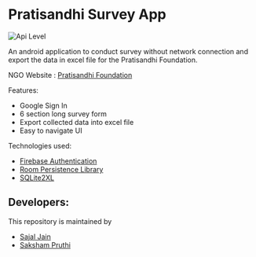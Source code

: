 # **Pratisandhi Survey App**

![Api Level](https://img.shields.io/badge/Min%20API%20Level-24-important)

An android application to conduct survey without network connection and export the data in excel file for the Pratisandhi Foundation.

NGO Website : [Pratisandhi Foundation](http://www.pratisandhi.com/)

Features:
* Google Sign In
* 6 section long survey form
* Export collected data into excel file
* Easy to navigate UI


Technologies used:
* [Firebase Authentication](https://firebase.google.com/docs/auth/android/google-signin?authuser=0)
* [Room Persistence Library](https://developer.android.com/jetpack/androidx/releases/room)
* [SQLite2XL](https://github.com/androidmads/SQLite2XL)

## Developers:

This repository is maintained by 
 * [Sajal Jain](https://github.com/sjain30)
 * [Saksham Pruthi](https://github.com/sakshampruthi)
